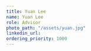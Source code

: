 ```yaml
---
title: Yuan Lee
name: Yuan Lee
role: Advisor
photo_path: "/assets/yuan.jpg"
linkedin_url: 
ordering_priority: 1000
---
```


